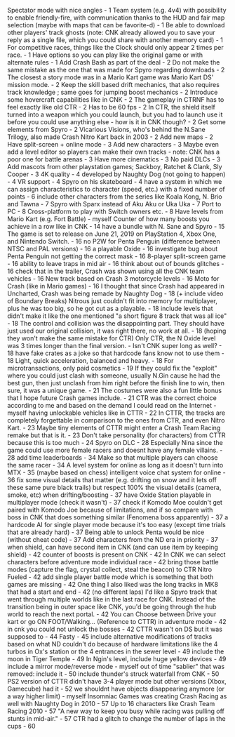 Spectator mode with nice angles - 1
Team system (e.g. 4v4) with possibility to enable friendly-fire, with communication thanks to the HUD and fair map selection (maybe with maps that can be favorite-d) - 1
Be able to download other players' track ghosts (note: CNK already allowed you to save your reply as a single file, which you could share with another memory card) - 1
For competitive races, things like the Clock should only appear 2 times per race. - 1
Have options so you can play like the original game or with alternate rules - 1
Add Crash Bash as part of the deal - 2
Do not make the same mistake as the one that was made for Spyro regarding downloads - 2
The closest a story mode was in a Mario Kart game was Mario Kart DS' mission mode. - 2
Keep the skill based drift mechanics, that also requires track knowledge ; same goes for jumping boost mechanics - 2
Introduce some hovercraft capabilities like in CNK - 2
The gameplay in CTRNF has to feel exactly like old CTR - 2
Has to be 60 fps - 2
In CTR, the shield itself turned into a weapon which you could launch, but you had to launch use it before you could use anything else - how is it in CNK though? - 2
Get some elements from Spyro - 2
Vicarious Visions, who's behind the N.Sane Trilogy, also made Crash Nitro Kart back in 2003 - 2
Add new maps - 2
Have split-screen + online mode - 3
Add new characters - 3
Maybe even add a level editor so players can make their own tracks - note: CNK has a poor one for battle arenas - 3
Have more cinematics - 3
No paid DLCs - 3
Add mascots from other playstation games; Sackboy, Ratchet & Clank, Sly Cooper - 3
4K quality - 4
developed by Naughty Dog (not going to happen) - 4
VR support - 4
Spyro on his skateboard - 4
have a system in which we can assign characteristics to character (speed, etc.) with a fixed number of points - 6
include other characters from the series like Koala Kong, N. Brio and Tawna - 7
Spyro with Sparx instead of Aku Aku or Uka Uka - 7
Port to PC - 8
Cross-platform to play with Switch owners etc. - 8
Have levels from Mario Kart (e.g. Fort Battle) - myself
Counter of how many boosts you achieve in a row like in CNK - 14
have a bundle with N. Sane and Spyro - 15
The game is set to release on June 21, 2019 on PlayStation 4, Xbox One, and Nintendo Switch. - 16
no P2W for Penta Penguin (difference between NTSC and PAL versions) - 16
a playable Oxide - 16
investigate bug about Penta Penguin not getting the correct mask - 16
8-player split-screen game - 16
ability to leave traps in mid air - 16
think about out of bounds glitches - 16
check that in the trailer, Crash was shown using all the CNK team vehicles - 16
New track based on Crash 3 motorcycle levels - 16
Moto for Crash (like in Mario games) - 16
I thought that since Crash had appeared in Uncharted, Crash was being remade by Naughty Dog - 18 (+ include video of Boundary Breaks)
Nitrous just couldn't fit into memory for multiplayer, plus he was too big, so he got cut as a playable. - 18
include levels that didn't make it like the one mentioned "a short figure 8 track that was all ice" - 18
The control and collision was the disappointing part. They should have just used our original collision, it was right there, no work at all. - 18 (hoping they won't make the same mistake for CTR)
Only CTR, the N Oxide level was 3 times longer than the final version. - Isn't CNK super long as well? - 18
have fake crates as a joke so that hardcode fans know not to use them - 18
Light, quick acceleration, balanced and heavy. - 18
For microtransactions, only paid cosmetics - 19
If they could fix the "exploit" where you could just clash with someone, usually N.Gin cause he had the best gun, then just unclash from him right before the finish line to win, then sure, it was a unique game. - 21
The costumes were also a fun little bonus that I hope future Crash games include. - 21
CTR was the correct choice according to me and based on the demand I could read on the Internet - myself
having unlockable vehicles like in CTTR - 22
In CTTR, the tracks are completely forgettable in comparison to the ones from CTR, and even Nitro Kart. - 23
Maybe tiny elements of CTTR might enter a Crash Team Racing remake but that is it. - 23
Don't take personality (for characters) from CTTR because this is too much - 24
Spyro on DLC - 28
Especially Nina since the game could use more female racers and doesnt have any female villains. - 28
add time leaderboards - 34
Make so that multiple players can choose the same racer - 34
A level system for online as long as it doesn't turn into MTX - 35 (maybe based on chess)
intelligent voice chat system for online - 36
fix some visual details that matter (e.g. drifting on snow and it lets off these same pure black trails) but respect 100% the visual details (camera, smoke, etc) when drifting/boosting - 37
have Oxide Station playable in multiplayer mode (check it wasn't) - 37
check if Komodo Moe couldn't get paired with Komodo Joe because of limitations, and if so compare with boss in CNK that does something similar (Fenomena boss apparently) - 37
a hardcode AI for single player mode because it's too easy (except time trials that are already hard) - 37
Being able to unlock Penta would be nice (without cheat code) - 37
Add characters from the ND era in priority - 37
when shield, can have second item in CNK (and can use item by keeping shield) - 42
counter of boosts is present on CNK - 42
In CNK we can select characters before adventure mode individual race - 42
bring those battle modes (capture the flag, crystal collect, steal the beacon) to CTR Nitro Fueled - 42
add single player battle mode which is something that both games are missing - 42
One thing I also liked was the long tracks in MK8 that had a start and end - 42 (no different laps)
I'd like a Spyro track that went through multiple worlds like in the last race for CNK. Instead of the transition being in outer space like CNK, you'd be going through the hub world to reach the next portal. - 42
You can Choose between Drive your kart or go ON FOOT/Walking... (Reference to CTTR) in adventure mode - 42
in cnk you could not unlock the bosses - 42
CTTR wasn't on DS but it was supposed to - 44
Fasty - 45
include alternative modifications of tracks based on what ND couldn't do because of hardware limitations like the 4 turbos in Ox's station or the 4 entrances in the sewer level - 49
include the moon in Tiger Temple - 49
In Ngin's level, include huge yellow devices - 49
include a mirror mode/reverse mode - myself
out of time "sablier" that was removed: include it - 50
include thunder's struck waterfall from CNK - 50
PS2 version of CTTR didn't have 3-4 player mode but other versions (Xbox, Gamecube) had it - 52
we shouldnt have objects disappearing anymore (or a way higher limit) - myself
Insomniac Games was creating Crash Racing as well with Naughty Dog in 2010 - 57
Up to 16 characters like Crash Team Racing 2010 - 57
"A new way to keep you busy while racing was pulling off stunts in mid-air." - 57
CTR had a glitch to change the number of laps in the cups - 60